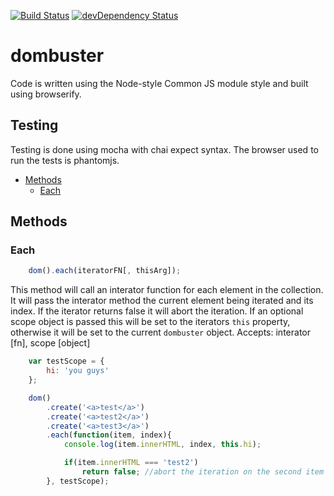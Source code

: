 [![Build Status](https://travis-ci.org/RobBollons/dombuster.svg)](https://travis-ci.org/RobBollons/dombuster)
[![devDependency Status](https://david-dm.org/RobBollons/dombuster/dev-status.svg)](https://david-dm.org/RobBollons/dombuster#info=devDependencies)

# dombuster
Code is written using the Node-style Common JS module style and built using browserify.

## Testing
Testing is done using mocha with chai expect syntax.
The browser used to run the tests is phantomjs.

- [Methods](#methods)
  - [Each](#each)

## Methods

### Each
``` javascript
	dom().each(iteratorFN[, thisArg]);
```
This method will call an interator function for each element in the collection. It will pass the interator method the current element being iterated and its index. If the iterator returns false it will abort the iteration. If an optional scope object is passed this will be set to the iterators `this` property, otherwise it will be set to the current `dombuster` object.
Accepts: interator [fn], scope [object]

```javascript
	var testScope = {
		hi: 'you guys'
	};

	dom()
		.create('<a>test</a>')
		.create('<a>test2</a>')
		.create('<a>test3</a>')
		.each(function(item, index){
			console.log(item.innerHTML, index, this.hi);

			if(item.innerHTML === 'test2')
				return false; //abort the iteration on the second item
		}, testScope);
```